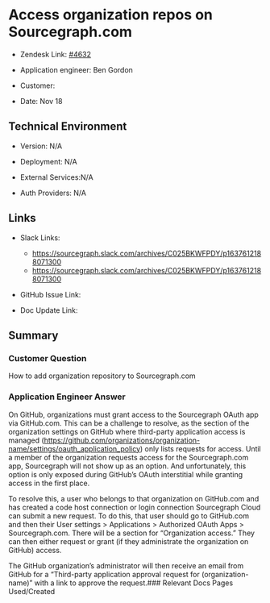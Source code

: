 

# Access organization repos on Sourcegraph.com



- Zendesk Link: [#4632](https://sourcegraph.zendesk.com/agent/tickets/4632)

- Application engineer: Ben Gordon

- Customer: <!-- Redact if this contains personally identifying information -->

- Date: Nov 18


<!-- Data populated from integration, speak to Ben Gordon or Michael Bali if not working -->

<!-- During Internal team trial, fill missing data manually (we are waiting for all data to sync) -->



## Technical Environment

- Version: ​N/A

- Deployment: N/A

- External Services:N/A

- Auth Providers: N/A





## Links
<!-- Data for application engineer manual entry -->
- Slack Links: 
  - https://sourcegraph.slack.com/archives/C025BKWFPDY/p1637612188071300
  - https://sourcegraph.slack.com/archives/C025BKWFPDY/p1637612188071300

- GitHub Issue Link: 

- Doc Update Link: 



## Summary

### Customer Question

How to add organization repository to Sourcegraph.com

### Application Engineer Answer

On GitHub, organizations must grant access to the Sourcegraph OAuth app via GitHub.com. This can be a challenge to resolve, as the section of the organization settings on GitHub where third-party application access is managed (https://github.com/organizations/organization-name/settings/oauth_application_policy) only lists requests for access. Until a member of the organization requests access for the Sourcegraph.com app, Sourcegraph will not show up as an option. And unfortunately, this option is only exposed during GitHub’s OAuth interstitial while granting access in the first place.

To resolve this, a user who belongs to that organization on GitHub.com and has created a code host connection or login connection Sourcegraph Cloud can submit a new request. To do this, that user should go to GitHub.com and then their User settings > Applications > Authorized OAuth Apps > Sourcegraph.com. There will be a section for “Organization access.” They can then either request or grant (if they administrate the organization on GitHub) access.

The GitHub organization’s administrator will then receive an email from GitHub for a “Third-party application approval request for (organization-name)” with a link to approve the request.### Relevant Docs Pages Used/Created


<!-- Once complete, upload a copy to https://github.com/sourcegraph/support-tools-internal/tree/main/resolved-tickets as a .md file -->
<!-- Name the file 4632.md -->
